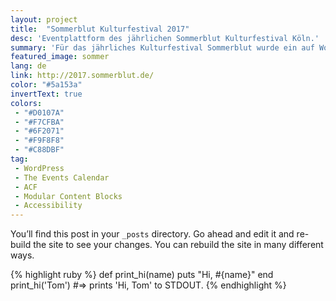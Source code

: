 ```yaml
---
layout: project
title:  "Sommerblut Kulturfestival 2017"
desc: 'Eventplattform des jährlichen Sommerblut Kulturfestival Köln.'
summary: 'Für das jährliches Kulturfestival Sommerblut wurde ein auf WordPress basiertes Eventsystem ausgearbeitet. Filter, Genres und viel weiteres führt einen schnell zum Ziel.'
featured_image: sommer
lang: de
link: http://2017.sommerblut.de/
color: "#5a153a"
invertText: true
colors:
 - "#D0107A"
 - "#F7CFBA"
 - "#6F2071"
 - "#F9F8F8"
 - "#C88DBF"
tag:
 - WordPress
 - The Events Calendar
 - ACF
 - Modular Content Blocks
 - Accessibility
---
```

You’ll find this post in your `_posts` directory. Go ahead and edit it and re-build the site to see your changes. You can rebuild the site in many different ways.

{% highlight ruby %}
def print_hi(name)
  puts "Hi, #{name}"
end
print_hi('Tom')
#=> prints 'Hi, Tom' to STDOUT.
{% endhighlight %}
